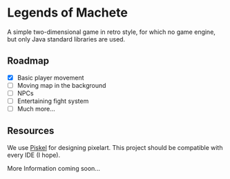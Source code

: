 # Legends of Machete

A simple two-dimensional game in retro style, for which no game engine, 
but only Java standard libraries are used.

## Roadmap

- [x] Basic player movement
- [ ] Moving map in the background
- [ ] NPCs 
- [ ] Entertaining fight system
- [ ] Much more...

## Resources

We use [Piskel](https://www.piskelapp.com/) for designing pixelart. This project 
should be compatible with every IDE (I hope).

More Information coming soon...

